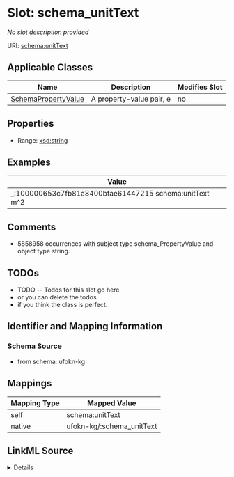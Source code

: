

# Slot: schema_unitText


_No slot description provided_





URI: [schema:unitText](https://schema.org/unitText)



<!-- no inheritance hierarchy -->





## Applicable Classes

| Name | Description | Modifies Slot |
| --- | --- | --- |
| [SchemaPropertyValue](../classes/SchemaPropertyValue.md) | A property-value pair, e |  no  |







## Properties

* Range: [xsd:string](xsd:string)






## Examples

| Value |
| --- |
| _:100000653c7fb81a8400bfae61447215 schema:unitText m^2 |

## Comments

* 5858958 occurrences with subject type schema_PropertyValue and object type string.

## TODOs

* TODO -- Todos for this slot go here
* or you can delete the todos
* if you think the class is perfect.

## Identifier and Mapping Information







### Schema Source


* from schema: ufokn-kg




## Mappings

| Mapping Type | Mapped Value |
| ---  | ---  |
| self | schema:unitText |
| native | ufokn-kg/:schema_unitText |




## LinkML Source

<details>
```yaml
name: schema_unitText
description: No slot description provided
todos:
- TODO -- Todos for this slot go here
- or you can delete the todos
- if you think the class is perfect.
comments:
- 5858958 occurrences with subject type schema_PropertyValue and object type string.
examples:
- value: _:100000653c7fb81a8400bfae61447215 schema:unitText m^2
from_schema: ufokn-kg
rank: 1000
slot_uri: schema:unitText
alias: schema_unitText
domain_of:
- schema_PropertyValue
range: string

```
</details>